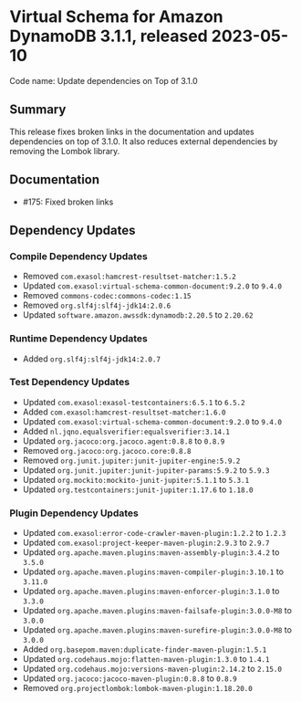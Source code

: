 # Virtual Schema for Amazon DynamoDB 3.1.1, released 2023-05-10

Code name: Update dependencies on Top of 3.1.0

## Summary

This release fixes broken links in the documentation and updates dependencies on top of 3.1.0. It also reduces external dependencies by removing the Lombok library.

## Documentation

* #175: Fixed broken links

## Dependency Updates

### Compile Dependency Updates

* Removed `com.exasol:hamcrest-resultset-matcher:1.5.2`
* Updated `com.exasol:virtual-schema-common-document:9.2.0` to `9.4.0`
* Removed `commons-codec:commons-codec:1.15`
* Removed `org.slf4j:slf4j-jdk14:2.0.6`
* Updated `software.amazon.awssdk:dynamodb:2.20.5` to `2.20.62`

### Runtime Dependency Updates

* Added `org.slf4j:slf4j-jdk14:2.0.7`

### Test Dependency Updates

* Updated `com.exasol:exasol-testcontainers:6.5.1` to `6.5.2`
* Added `com.exasol:hamcrest-resultset-matcher:1.6.0`
* Updated `com.exasol:virtual-schema-common-document:9.2.0` to `9.4.0`
* Added `nl.jqno.equalsverifier:equalsverifier:3.14.1`
* Updated `org.jacoco:org.jacoco.agent:0.8.8` to `0.8.9`
* Removed `org.jacoco:org.jacoco.core:0.8.8`
* Removed `org.junit.jupiter:junit-jupiter-engine:5.9.2`
* Updated `org.junit.jupiter:junit-jupiter-params:5.9.2` to `5.9.3`
* Updated `org.mockito:mockito-junit-jupiter:5.1.1` to `5.3.1`
* Updated `org.testcontainers:junit-jupiter:1.17.6` to `1.18.0`

### Plugin Dependency Updates

* Updated `com.exasol:error-code-crawler-maven-plugin:1.2.2` to `1.2.3`
* Updated `com.exasol:project-keeper-maven-plugin:2.9.3` to `2.9.7`
* Updated `org.apache.maven.plugins:maven-assembly-plugin:3.4.2` to `3.5.0`
* Updated `org.apache.maven.plugins:maven-compiler-plugin:3.10.1` to `3.11.0`
* Updated `org.apache.maven.plugins:maven-enforcer-plugin:3.1.0` to `3.3.0`
* Updated `org.apache.maven.plugins:maven-failsafe-plugin:3.0.0-M8` to `3.0.0`
* Updated `org.apache.maven.plugins:maven-surefire-plugin:3.0.0-M8` to `3.0.0`
* Added `org.basepom.maven:duplicate-finder-maven-plugin:1.5.1`
* Updated `org.codehaus.mojo:flatten-maven-plugin:1.3.0` to `1.4.1`
* Updated `org.codehaus.mojo:versions-maven-plugin:2.14.2` to `2.15.0`
* Updated `org.jacoco:jacoco-maven-plugin:0.8.8` to `0.8.9`
* Removed `org.projectlombok:lombok-maven-plugin:1.18.20.0`
